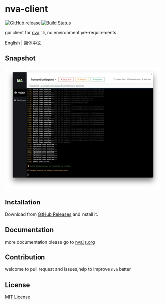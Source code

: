 nva-client
===
[![GitHub release](https://img.shields.io/github/release/ali322/nva-client.svg)](https://github.com/ali322/nva-client/releases) [![Build Status](https://travis-ci.org/ali322/nva-client.svg?branch=master)](https://travis-ci.org/ali322/nva-client)

gui client for [nva](https://github.com/ali322/nva) cli, no environment pre-requirements

English | [简体中文](./README_CN.md)

## Snapshot
![snapshot](./snapshot/snapshot_en.png)

## Installation
Download from [GitHub Releases](https://github.com/ali322/nva-client/releases) and install it.

## Documentation

more documentation please go to [nva.js.org](http://nva.js.org)

## Contribution

welcome to pull request and issues,help to improve `nva` better 

## License

[MIT License](http://en.wikipedia.org/wiki/MIT_License)